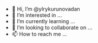 - 👋 Hi, I’m @ylrykurunovadan
- 👀 I’m interested in ...
- 🌱 I’m currently learning ...
- 💞️ I’m looking to collaborate on ...
- 📫 How to reach me ...

<!---
ylrykurunovadan/ylrykurunovadan is a ✨ special ✨ repository because its `README.md` (this file) appears on your GitHub profile.
You can click the Preview link to take a look at your changes.
--->
